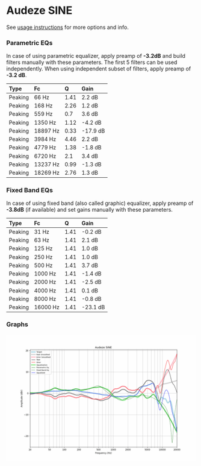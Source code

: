 # Audeze SINE
See [usage instructions](https://github.com/jaakkopasanen/AutoEq#usage) for more options and info.

### Parametric EQs
In case of using parametric equalizer, apply preamp of **-3.2dB** and build filters manually
with these parameters. The first 5 filters can be used independently.
When using independent subset of filters, apply preamp of **-3.2 dB**.

| Type    | Fc       |    Q | Gain     |
|:--------|:---------|:-----|:---------|
| Peaking | 66 Hz    | 1.41 | 2.2 dB   |
| Peaking | 168 Hz   | 2.26 | 1.2 dB   |
| Peaking | 559 Hz   | 0.7  | 3.6 dB   |
| Peaking | 1350 Hz  | 1.12 | -4.2 dB  |
| Peaking | 18897 Hz | 0.33 | -17.9 dB |
| Peaking | 3984 Hz  | 4.46 | 2.2 dB   |
| Peaking | 4779 Hz  | 1.38 | -1.8 dB  |
| Peaking | 6720 Hz  | 2.1  | 3.4 dB   |
| Peaking | 13237 Hz | 0.99 | -1.3 dB  |
| Peaking | 18269 Hz | 2.76 | 1.3 dB   |

### Fixed Band EQs
In case of using fixed band (also called graphic) equalizer, apply preamp of **-3.8dB**
(if available) and set gains manually with these parameters.

| Type    | Fc       |    Q | Gain     |
|:--------|:---------|:-----|:---------|
| Peaking | 31 Hz    | 1.41 | -0.2 dB  |
| Peaking | 63 Hz    | 1.41 | 2.1 dB   |
| Peaking | 125 Hz   | 1.41 | 1.0 dB   |
| Peaking | 250 Hz   | 1.41 | 1.0 dB   |
| Peaking | 500 Hz   | 1.41 | 3.7 dB   |
| Peaking | 1000 Hz  | 1.41 | -1.4 dB  |
| Peaking | 2000 Hz  | 1.41 | -2.5 dB  |
| Peaking | 4000 Hz  | 1.41 | 0.1 dB   |
| Peaking | 8000 Hz  | 1.41 | -0.8 dB  |
| Peaking | 16000 Hz | 1.41 | -23.1 dB |

### Graphs
![](./Audeze%20SINE.png)